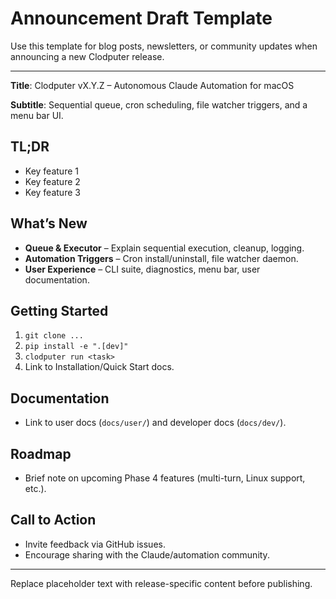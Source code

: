 # Announcement Draft Template

Use this template for blog posts, newsletters, or community updates when announcing a new Clodputer release.

---

**Title**: Clodputer vX.Y.Z – Autonomous Claude Automation for macOS

**Subtitle**: Sequential queue, cron scheduling, file watcher triggers, and a menu bar UI.

## TL;DR
- Key feature 1
- Key feature 2
- Key feature 3

## What’s New
- **Queue & Executor** – Explain sequential execution, cleanup, logging.
- **Automation Triggers** – Cron install/uninstall, file watcher daemon.
- **User Experience** – CLI suite, diagnostics, menu bar, user documentation.

## Getting Started
1. `git clone ...`
2. `pip install -e ".[dev]"`
3. `clodputer run <task>`
4. Link to Installation/Quick Start docs.

## Documentation
- Link to user docs (`docs/user/`) and developer docs (`docs/dev/`).

## Roadmap
- Brief note on upcoming Phase 4 features (multi-turn, Linux support, etc.).

## Call to Action
- Invite feedback via GitHub issues.
- Encourage sharing with the Claude/automation community.

---

Replace placeholder text with release-specific content before publishing.
